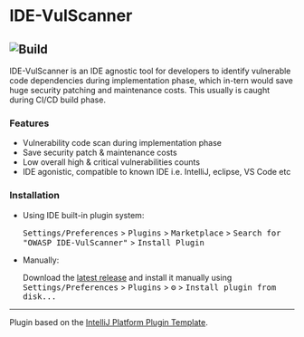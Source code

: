 # IDE-VulScanner
![Build](https://github.com/mwalter/MavenDependencyChecker/workflows/Build/badge.svg)
---
<!-- Plugin description -->
IDE-VulScanner is an IDE agnostic tool for developers to identify vulnerable code dependencies during implementation phase, which in-tern would save huge security patching and maintenance costs. This usually is caught during CI/CD build phase.

### Features

* Vulnerability code scan during implementation phase
* Save security patch & maintenance costs
* Low overall high & critical vulnerabilities counts
* IDE agonistic, compatible to known IDE i.e. IntelliJ, eclipse, VS Code etc

<!-- Plugin description end -->
### Installation

- Using IDE built-in plugin system:

  <kbd>Settings/Preferences</kbd> > <kbd>Plugins</kbd> > <kbd>Marketplace</kbd> > <kbd>Search for "OWASP IDE-VulScanner"</kbd> >
  <kbd>Install Plugin</kbd>

- Manually:

  Download the [latest release](https://plugins.jetbrains.com/files/21353/312461/OWASP_IDE-VulScanner-1.0.1.zip) and install it manually using
  <kbd>Settings/Preferences</kbd> > <kbd>Plugins</kbd> > <kbd>⚙️</kbd> > <kbd>Install plugin from disk...</kbd>


---
Plugin based on the [IntelliJ Platform Plugin Template][template].

[template]: https://github.com/JetBrains/intellij-platform-plugin-template